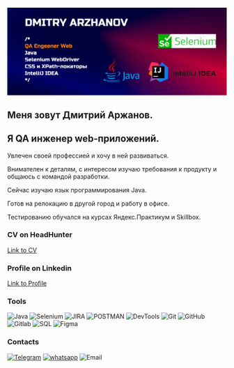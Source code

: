 ![Header](https://github.com/dmitry-arzhanov/dmitryarzhanov/blob/main/assets/Header3.png)

## Меня зовут Дмитрий Аржанов.
## Я QA инженер web-приложений. 

Увлечен своей профессией и хочу в ней развиваться.

Внимателен к деталям, с интересом изучаю требования к продукту и общаюсь с командой разработки.

Сейчас изучаю язык программирования Java.

Готов на релокацию в другой город и работу в офисе.

Тестированию обучался на курсах Яндекс.Практикум и Skillbox.


### CV on HeadHunter
[Link to CV](https://hh.ru/resume/d558df7fff0c06570e0039ed1f453377557164)

### Profile on Linkedin
[Link to Profile](https://www.linkedin.com/in/dmitry-arzhanov-qa/)


### Tools
![Java](https://img.shields.io/badge/-Java-000000?style=for-the-badge&logo=javascript&logoColor=#F7DF1E)
![Selenium](https://img.shields.io/badge/-Selenium-000000?style=for-the-badge&logo=selenium&logoColor=#43B02A)
![JIRA](https://img.shields.io/badge/-JIRA-000000?style=for-the-badge&logo=jira&logoColor=#0052CC)
![POSTMAN](https://img.shields.io/badge/-postman-000000?style=for-the-badge&logo=postman&logoColor=#FF6C37)
![DevTools](https://img.shields.io/badge/-DevTools-000000?style=for-the-badge&logo=googlechrome&logoColor=#4285F4)
![Git](https://img.shields.io/badge/-Git-000000?style=for-the-badge&logo=git&logoColor=#F05032)
![GitHub](https://img.shields.io/badge/-GitHub-000000?style=for-the-badge&logo=github&logoColor=#181717)
![Gitlab](https://img.shields.io/badge/-Gitlab-000000?style=for-the-badge&logo=gitlab&logoColor=#181717)
![SQL](https://img.shields.io/badge/-SQL-000000?style=for-the-badge&logo=postgresql&logoColor=#4169E1)
![Figma](https://img.shields.io/badge/-Figma-000000?style=for-the-badge&logo=Figma&logoColor=##F24E1E)

### Contacts
[![Telegram](https://img.shields.io/badge/-Telegram-000000?style=for-the-badge&logo=telegram&logoColor=#26A5E4)](https://t.me/Dmitry_ar)
[![whatsapp](https://img.shields.io/badge/-whatsapp-000000?style=for-the-badge&logo=whatsapp&logoColor=#25D366)](https://wa.me/79263375585)
![Email](https://img.shields.io/badge/-dmitry.arzhanov.work@ya.ru-000000?style=for-the-badge&logo=maildotru&logoColor=#005FF9)


